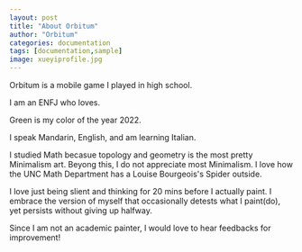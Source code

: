 ```yaml
---
layout: post
title: "About Orbitum"
author: "Orbitum"
categories: documentation
tags: [documentation,sample]
image: xueyiprofile.jpg
---
```


Orbitum is a mobile game I played in high school.

I am an ENFJ who loves. 

Green is my color of the year 2022. 

I speak Mandarin, English, and am learning Italian. 

I studied Math becasue topology and geometry is the most pretty Minimalism art. Beyong this, I do not appreciate most Minimalism. I love how the UNC Math Department has a Louise Bourgeois's Spider outside.

I love just being slient and thinking for 20 mins before I actually paint. I embrace the version of myself that occasionally detests what I paint(do), yet persists without giving up halfway. 

Since I am not an academic painter, I would love to hear feedbacks for improvement! 
